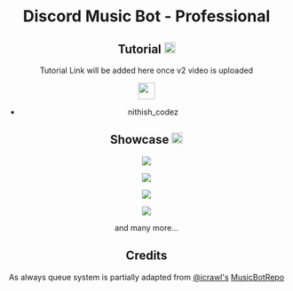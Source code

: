 <h1 align="center">Discord Music Bot - Professional</h1>
<div align="center">


## Tutorial <img width="20px" src="https://img.icons8.com/fluent/2x/youtube-play.png">
Tutorial Link will be added here once v2 video is uploaded

<img width="30" src="https://img.icons8.com/fluent/2x/instagram-new.png"> 

- nithish_codez

## Showcase <img width="20px" src="https://img.icons8.com/android/2x/camera.png" >
<p align="center"><img src="https://nithish.is-inside.me/wAhyjaXg.png"></p>
<p align="center"><img src="https://nithish.is-inside.me/onKw13Xw.png"></p>
<p align="center"><img src="https://nithish.is-inside.me/x8RjL5Q2.png"></p>
<p align="center"><img src="https://nithish.is-inside.me/aDf7OpxY.png"></p>
and many more...

## Credits
As always queue system is partially adapted from [@icrawl's](https://github.com/iCrawl) [MusicBotRepo](https://github.com/iCrawl/discord-music-bot)
